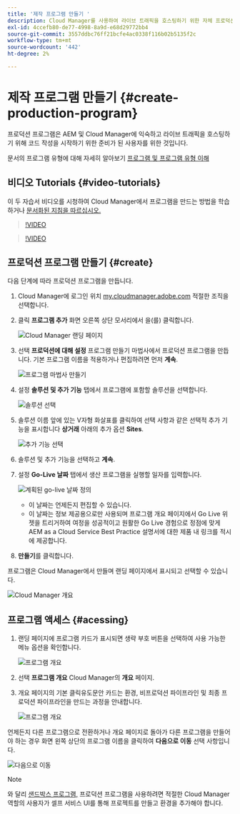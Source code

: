 ```yaml
---
title: '제작 프로그램 만들기 '
description: Cloud Manager를 사용하여 라이브 트래픽을 호스팅하기 위한 자체 프로덕션 프로그램을 만드는 방법을 알아봅니다.
exl-id: 4ccefb80-de77-4998-8a9d-e68d29772bb4
source-git-commit: 3557ddbc76ff21bcfe4ac0338f116b02b5135f2c
workflow-type: tm+mt
source-wordcount: '442'
ht-degree: 2%

---
```



# 제작 프로그램 만들기 {#create-production-program}

프로덕션 프로그램은 AEM 및 Cloud Manager에 익숙하고 라이브 트래픽을 호스팅하기 위해 코드 작성을 시작하기 위한 준비가 된 사용자를 위한 것입니다.

문서의 프로그램 유형에 대해 자세히 알아보기 [프로그램 및 프로그램 유형 이해](program-types.md)

## 비디오 Tutorials {#video-tutorials}

이 두 자습서 비디오를 시청하여 Cloud Manager에서 프로그램을 만드는 방법을 학습하거나 [문서화된 지침을 따르십시오.](#create)

>[!VIDEO](https://video.tv.adobe.com/v/334953)

>[!VIDEO](https://video.tv.adobe.com/v/334954)

## 프로덕션 프로그램 만들기 {#create}

다음 단계에 따라 프로덕션 프로그램을 만듭니다.

1. Cloud Manager에 로그인 위치 [my.cloudmanager.adobe.com](https://my.cloudmanager.adobe.com/) 적절한 조직을 선택합니다.

1. 클릭 **프로그램 추가** 화면 오른쪽 상단 모서리에서 을(를) 클릭합니다.

   ![Cloud Manager 랜딩 페이지](assets/first_timelogin1.png)

1. 선택 **프로덕션에 대해 설정** 프로그램 만들기 마법사에서 프로덕션 프로그램을 만듭니다. 기본 프로그램 이름을 적용하거나 편집하려면 먼저 **계속**.

   ![프로그램 마법사 만들기](assets/create-prod1.png)

1. 설정 **솔루션 및 추가 기능** 탭에서 프로그램에 포함할 솔루션을 선택합니다.

   ![솔루션 선택](assets/setup-prod-select.png)

1. 솔루션 이름 앞에 있는 V자형 화살표를 클릭하여 선택 사항과 같은 선택적 추가 기능을 표시합니다 **상거래** 아래의 추가 옵션 **Sites**.

   ![추가 기능 선택](assets/setup-prod-commerce.png)

1. 솔루션 및 추가 기능을 선택하고 **계속**.

1. 설정 **Go-Live 날짜** 탭에서 생산 프로그램을 실행할 일자를 입력합니다.

   ![계획된 go-live 날짜 정의](assets/setup-go-live.png)

   * 이 날짜는 언제든지 편집할 수 있습니다.
   * 이 날짜는 정보 제공용으로만 사용되며 프로그램 개요 페이지에서 Go Live 위젯을 트리거하여 여정을 성공적이고 원활한 Go Live 경험으로 정점에 맞게 AEM as a Cloud Service Best Practice 설명서에 대한 제품 내 링크를 적시에 제공합니다.

1. **만들기**&#x200B;를 클릭합니다.

프로그램은 Cloud Manager에서 만들며 랜딩 페이지에서 표시되고 선택할 수 있습니다.

![Cloud Manager 개요](assets/navigate-cm.png)

## 프로그램 액세스 {#acessing}

1. 랜딩 페이지에 프로그램 카드가 표시되면 생략 부호 버튼을 선택하여 사용 가능한 메뉴 옵션을 확인합니다.

   ![프로그램 개요](assets/program-overview.png)

1. 선택 **프로그램 개요** Cloud Manager의 **개요** 페이지.

1. 개요 페이지의 기본 클릭유도문안 카드는 환경, 비프로덕션 파이프라인 및 최종 프로덕션 파이프라인을 만드는 과정을 안내합니다.

   ![프로그램 개요](assets/set-up-prod5.png)

언제든지 다른 프로그램으로 전환하거나 개요 페이지로 돌아가 다른 프로그램을 만들어야 하는 경우 화면 왼쪽 상단의 프로그램 이름을 클릭하여 **다음으로 이동** 선택 사항입니다.

![다음으로 이동](assets/create-program-a1.png)

>[!NOTE]
>
>와 달리 [샌드박스 프로그램,](introduction-sandbox-programs.md#auto-creation) 프로덕션 프로그램을 사용하려면 적절한 Cloud Manager 역할의 사용자가 셀프 서비스 UI를 통해 프로젝트를 만들고 환경을 추가해야 합니다.
